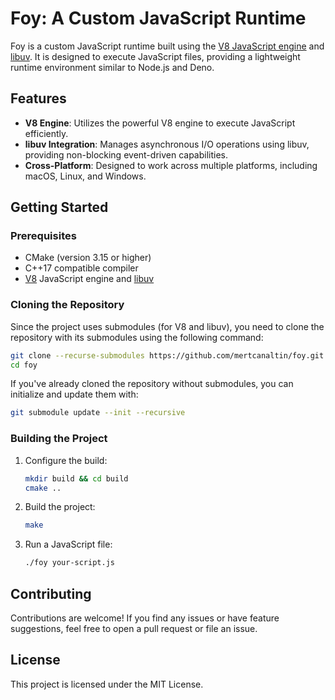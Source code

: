 
# Foy: A Custom JavaScript Runtime

Foy is a custom JavaScript runtime built using the [V8 JavaScript engine](https://v8.dev/) and [libuv](https://libuv.org/). It is designed to execute JavaScript files, providing a lightweight runtime environment similar to Node.js and Deno.

## Features

- **V8 Engine**: Utilizes the powerful V8 engine to execute JavaScript efficiently.
- **libuv Integration**: Manages asynchronous I/O operations using libuv, providing non-blocking event-driven capabilities.
- **Cross-Platform**: Designed to work across multiple platforms, including macOS, Linux, and Windows.

## Getting Started

### Prerequisites

- CMake (version 3.15 or higher)
- C++17 compatible compiler
- [V8](https://v8.dev/docs/build) JavaScript engine and [libuv](https://libuv.org/)

### Cloning the Repository

Since the project uses submodules (for V8 and libuv), you need to clone the repository with its submodules using the following command:

```bash
git clone --recurse-submodules https://github.com/mertcanaltin/foy.git
cd foy
```

If you've already cloned the repository without submodules, you can initialize and update them with:

```bash
git submodule update --init --recursive
```

### Building the Project

1. Configure the build:

   ```bash
   mkdir build && cd build
   cmake ..
   ```

2. Build the project:

   ```bash
   make
   ```

3. Run a JavaScript file:

   ```bash
   ./foy your-script.js
   ```

## Contributing

Contributions are welcome! If you find any issues or have feature suggestions, feel free to open a pull request or file an issue.

## License

This project is licensed under the MIT License.
